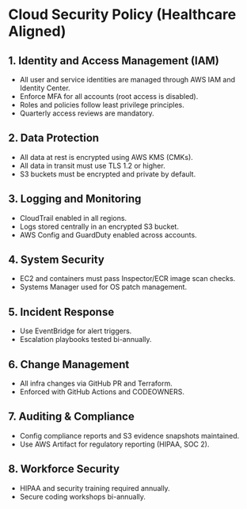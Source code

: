 # Cloud Security Policy (Healthcare Aligned)

## 1. Identity and Access Management (IAM)
- All user and service identities are managed through AWS IAM and Identity Center.
- Enforce MFA for all accounts (root access is disabled).
- Roles and policies follow least privilege principles.
- Quarterly access reviews are mandatory.

## 2. Data Protection
- All data at rest is encrypted using AWS KMS (CMKs).
- All data in transit must use TLS 1.2 or higher.
- S3 buckets must be encrypted and private by default.

## 3. Logging and Monitoring
- CloudTrail enabled in all regions.
- Logs stored centrally in an encrypted S3 bucket.
- AWS Config and GuardDuty enabled across accounts.

## 4. System Security
- EC2 and containers must pass Inspector/ECR image scan checks.
- Systems Manager used for OS patch management.

## 5. Incident Response
- Use EventBridge for alert triggers.
- Escalation playbooks tested bi-annually.

## 6. Change Management
- All infra changes via GitHub PR and Terraform.
- Enforced with GitHub Actions and CODEOWNERS.

## 7. Auditing & Compliance
- Config compliance reports and S3 evidence snapshots maintained.
- Use AWS Artifact for regulatory reporting (HIPAA, SOC 2).

## 8. Workforce Security
- HIPAA and security training required annually.
- Secure coding workshops bi-annually.
